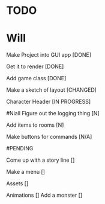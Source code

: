 # TODO

# Will


Make Project into GUI app    [DONE]

Get it to render             [DONE]

Add game class               [DONE]

Make a sketch of layout      [CHANGED]

Character Header             [IN PROGRESS]

#Niall
Figure out the logging thing [N]

Add items to rooms           [N]

Make buttons for commands    [N/A]

#PENDING

Come up with a story line    []

Make a menu                  []

Assets                       []

Animations                   []
Add a monster                []
